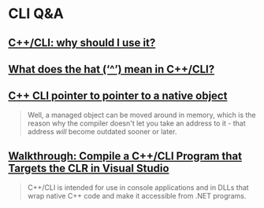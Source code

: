 # CLI Q&A

## [C++/CLI: why should I use it?](https://stackoverflow.com/questions/1933210/c-cli-why-should-i-use-it)

## [What does the hat (‘^’) mean in C++/CLI?](https://stackoverflow.com/questions/202463/what-does-the-caret-mean-in-c-cli)

## [C++ CLI pointer to pointer to a native object](https://stackoverflow.com/questions/38246167/c-cli-pointer-to-pointer-to-a-native-object)

> Well, a managed object can be moved around in memory, which is the reason why the compiler doesn't let you take an address to it - that address *will* become outdated sooner or later.

## [Walkthrough: Compile a C++/CLI Program that Targets the CLR in Visual Studio](https://docs.microsoft.com/en-us/cpp/dotnet/walkthrough-compiling-a-cpp-program-that-targets-the-clr-in-visual-studio?view=msvc-160)

> C++/CLI is intended for use in console applications and in DLLs that wrap native C++ code and make it accessible from .NET programs.
